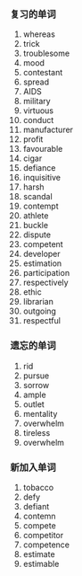 ### 复习的单词

1. whereas
2. trick
3. troublesome
4. mood
5. contestant
6. spread
7. AIDS
8. military
9. virtuous
10. conduct
11. manufacturer
12. profit
13. favourable
14. cigar
15. defiance
16. inquisitive
17. harsh
18. scandal
19. contempt
20. athlete
21. buckle
22. dispute
23. competent
24. developer
25. estimation
26. participation
27. respectively
28. ethic
29. librarian
30. outgoing
31. respectful



### 遗忘的单词

1. rid
2. pursue
3. sorrow
4. ample
5. outlet
6. mentality
7. overwhelm
8. tireless
9. overwhelm



### 新加入单词

1. tobacco
2. defy
3. defiant
4. contemn
5. compete
6. competitor
7. competence
8. estimate
9. estimable